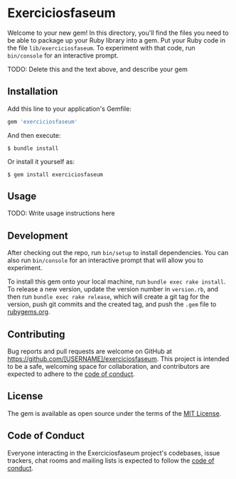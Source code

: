 # Exerciciosfaseum

Welcome to your new gem! In this directory, you'll find the files you need to be able to package up your Ruby library into a gem. Put your Ruby code in the file `lib/exerciciosfaseum`. To experiment with that code, run `bin/console` for an interactive prompt.

TODO: Delete this and the text above, and describe your gem

## Installation

Add this line to your application's Gemfile:

```ruby
gem 'exerciciosfaseum'
```

And then execute:

    $ bundle install

Or install it yourself as:

    $ gem install exerciciosfaseum

## Usage

TODO: Write usage instructions here

## Development

After checking out the repo, run `bin/setup` to install dependencies. You can also run `bin/console` for an interactive prompt that will allow you to experiment.

To install this gem onto your local machine, run `bundle exec rake install`. To release a new version, update the version number in `version.rb`, and then run `bundle exec rake release`, which will create a git tag for the version, push git commits and the created tag, and push the `.gem` file to [rubygems.org](https://rubygems.org).

## Contributing

Bug reports and pull requests are welcome on GitHub at https://github.com/[USERNAME]/exerciciosfaseum. This project is intended to be a safe, welcoming space for collaboration, and contributors are expected to adhere to the [code of conduct](https://github.com/[USERNAME]/exerciciosfaseum/blob/master/CODE_OF_CONDUCT.md).

## License

The gem is available as open source under the terms of the [MIT License](https://opensource.org/licenses/MIT).

## Code of Conduct

Everyone interacting in the Exerciciosfaseum project's codebases, issue trackers, chat rooms and mailing lists is expected to follow the [code of conduct](https://github.com/[USERNAME]/exerciciosfaseum/blob/master/CODE_OF_CONDUCT.md).

